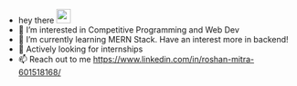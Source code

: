 - hey there <img src="https://media.giphy.com/media/hvRJCLFzcasrR4ia7z/giphy.gif" width="25px">
- 👀 I’m interested in Competitive Programming and Web Dev
- 🌱 I’m currently learning MERN Stack. Have an interest more in backend!
- 💞️ Actively looking for internships
- 📫 Reach out to me  https://www.linkedin.com/in/roshan-mitra-601518168/

<!---
RoshanMitra06/RoshanMitra06 is a ✨ special ✨ repository because its `README.md` (this file) appears on your GitHub profile.
You can click the Preview link to take a look at your changes.
--->
